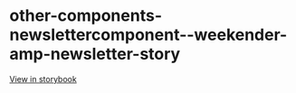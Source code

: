 # other-components-newslettercomponent--weekender-amp-newsletter-story

[View in storybook](https://raw.githack.com/Independent-Digital-News-and-Media-Ltd/standard-pwamp-sb/PR-732-sb/index.html?path=/story/other-components-newslettercomponent--weekender-amp-newsletter-story)